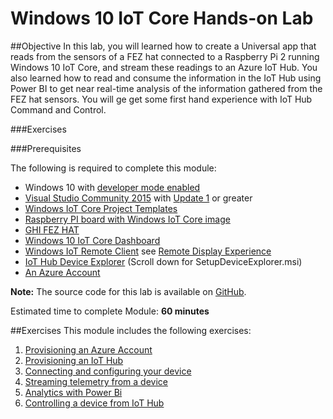 ﻿Windows 10 IoT Core Hands-on Lab
========================================

##Objective
In this lab, you will learned how to create a Universal app that reads from the sensors of a FEZ hat connected to a Raspberry Pi 2 running Windows 10 IoT Core, and stream these readings to an Azure IoT Hub. 
You also learned how to read and consume the information in the IoT Hub using Power BI to get near real-time analysis of the information gathered from the FEZ hat sensors. 
You will ge get some first hand experience with IoT Hub Command and Control.

###Exercises 

<a name="Prerequisites"></a>
###Prerequisites

The following is required to complete this module:


- Windows 10 with [developer mode enabled][1]
- [Visual Studio Community 2015][2] with [Update 1][3] or greater
- [Windows IoT Core Project Templates][4]
- [Raspberry PI board with Windows IoT Core image][5]
- [GHI FEZ HAT][6]
- [Windows 10 IoT Core Dashboard][7]
- [Windows IoT Remote Client][8] see [Remote Display Experience](https://developer.microsoft.com/en-us/windows/iot/win10/remotedisplay)
- [IoT Hub Device Explorer][9] (Scroll down for SetupDeviceExplorer.msi)
- [An Azure Account][10]



**Note:** The source code for this lab is available on [GitHub](/Module1-IntroWindows10IoTCore/Source).

[1]: https://msdn.microsoft.com/library/windows/apps/xaml/dn706236.aspx
[2]: https://www.visualstudio.com/products/visual-studio-community-vs
[3]: http://go.microsoft.com/fwlink/?LinkID=691134
[4]: https://visualstudiogallery.msdn.microsoft.com/55b357e1-a533-43ad-82a5-a88ac4b01dec
[5]: https://ms-iot.github.io/content/en-US/win10/RPI.htm
[6]: https://www.ghielectronics.com/catalog/product/500
[7]: https://developer.microsoft.com/en-us/windows/iot/getstarted
[8]: https://www.microsoft.com/store/apps/9nblggh5mnxz
[9]: https://github.com/Azure/azure-iot-sdks/releases
[10]: SettingUpAzure.md

Estimated time to complete Module: **60 minutes**

##Exercises
This module includes the following exercises:

1. [Provisioning an Azure Account](AzureProvisioning.md) 
1. [Provisioning an IoT Hub](AzureIoTHub.md)
1. [Connecting and configuring your device](DeviceConfig.md)
1. [Streaming telemetry from a device](DeviceStreaming.md)
1. [Analytics with Power Bi](AnalyticsWithPowerBi.md)
1. [Controlling a device from IoT Hub](DeviceControl.md)
















